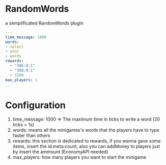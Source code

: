 # RandomWords
a semplificated RandomWords plugin

```yaml
---
time_message: 1000
words:
- select
- your
- words
rewards:
  - "306:0:1"
  - "308:0:1"
  - 1500
max_players: 1
...
```

# Configuration

1) time_message: 1000 => The maximum time in ticks to write a word (20 ticks = 1s)
2) words: means all the minigames's words that the players have to type faster than others
3) rewards: this section is dedicated to rewards, if you wanna gave some items, insert the id:meta:count, also you can addMoney to players just by insert the ammount (EconomyAPI needed)
4) max_players: how many players you want to start the minigame
